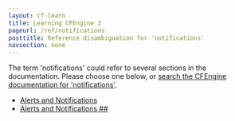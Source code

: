 ```yaml
---
layout: cf-learn
title: Learning CFEngine 3
pageurl: /ref/notifications
posttitle: Reference disambiguation for 'notifications'
navsection: none
---
```


The term 'notifications' could refer to several sections in the documentation. Please choose one below, or
[search the CFEngine documentation for 'notifications'](http://cfengine.com/docs/latest/search.html?q=notifications).

- [Alerts and Notifications](http://cfengine.com/docs/latest/enterprise-cfengine-guide-alerts-notifications.html#alerts-and-notifications)
- [Alerts and Notifications \#\#](http://cfengine.com/docs/latest/enterprise-cfengine-guide-user-interface.html#alerts-and-notifications-##)
